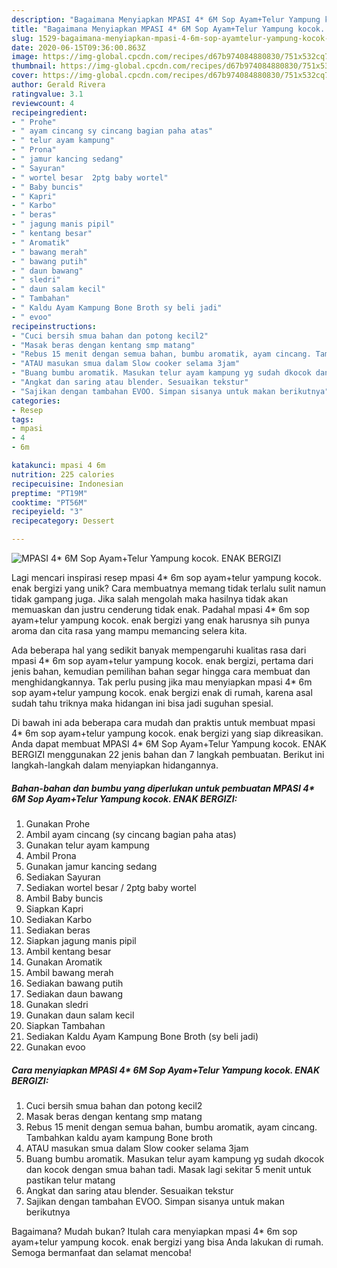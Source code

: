 ```yaml
---
description: "Bagaimana Menyiapkan MPASI 4* 6M Sop Ayam+Telur Yampung kocok. ENAK BERGIZI Anti Gagal"
title: "Bagaimana Menyiapkan MPASI 4* 6M Sop Ayam+Telur Yampung kocok. ENAK BERGIZI Anti Gagal"
slug: 1529-bagaimana-menyiapkan-mpasi-4-6m-sop-ayamtelur-yampung-kocok-enak-bergizi-anti-gagal
date: 2020-06-15T09:36:00.863Z
image: https://img-global.cpcdn.com/recipes/d67b974084880830/751x532cq70/mpasi-4-6m-sop-ayamtelur-yampung-kocok-enak-bergizi-foto-resep-utama.jpg
thumbnail: https://img-global.cpcdn.com/recipes/d67b974084880830/751x532cq70/mpasi-4-6m-sop-ayamtelur-yampung-kocok-enak-bergizi-foto-resep-utama.jpg
cover: https://img-global.cpcdn.com/recipes/d67b974084880830/751x532cq70/mpasi-4-6m-sop-ayamtelur-yampung-kocok-enak-bergizi-foto-resep-utama.jpg
author: Gerald Rivera
ratingvalue: 3.1
reviewcount: 4
recipeingredient:
- " Prohe"
- " ayam cincang sy cincang bagian paha atas"
- " telur ayam kampung"
- " Prona"
- " jamur kancing sedang"
- " Sayuran"
- " wortel besar  2ptg baby wortel"
- " Baby buncis"
- " Kapri"
- " Karbo"
- " beras"
- " jagung manis pipil"
- " kentang besar"
- " Aromatik"
- " bawang merah"
- " bawang putih"
- " daun bawang"
- " sledri"
- " daun salam kecil"
- " Tambahan"
- " Kaldu Ayam Kampung Bone Broth sy beli jadi"
- " evoo"
recipeinstructions:
- "Cuci bersih smua bahan dan potong kecil2"
- "Masak beras dengan kentang smp matang"
- "Rebus 15 menit dengan semua bahan, bumbu aromatik, ayam cincang. Tambahkan kaldu ayam kampung Bone broth"
- "ATAU masukan smua dalam Slow cooker selama 3jam"
- "Buang bumbu aromatik. Masukan telur ayam kampung yg sudah dkocok dan kocok dengan smua bahan tadi. Masak lagi sekitar 5 menit untuk pastikan telur matang"
- "Angkat dan saring atau blender. Sesuaikan tekstur"
- "Sajikan dengan tambahan EVOO. Simpan sisanya untuk makan berikutnya"
categories:
- Resep
tags:
- mpasi
- 4
- 6m

katakunci: mpasi 4 6m 
nutrition: 225 calories
recipecuisine: Indonesian
preptime: "PT19M"
cooktime: "PT56M"
recipeyield: "3"
recipecategory: Dessert

---
```



![MPASI 4* 6M Sop Ayam+Telur Yampung kocok. ENAK BERGIZI](https://img-global.cpcdn.com/recipes/d67b974084880830/751x532cq70/mpasi-4-6m-sop-ayamtelur-yampung-kocok-enak-bergizi-foto-resep-utama.jpg)

Lagi mencari inspirasi resep mpasi 4* 6m sop ayam+telur yampung kocok. enak bergizi yang unik? Cara membuatnya memang tidak terlalu sulit namun tidak gampang juga. Jika salah mengolah maka hasilnya tidak akan memuaskan dan justru cenderung tidak enak. Padahal mpasi 4* 6m sop ayam+telur yampung kocok. enak bergizi yang enak harusnya sih punya aroma dan cita rasa yang mampu memancing selera kita.



Ada beberapa hal yang sedikit banyak mempengaruhi kualitas rasa dari mpasi 4* 6m sop ayam+telur yampung kocok. enak bergizi, pertama dari jenis bahan, kemudian pemilihan bahan segar hingga cara membuat dan menghidangkannya. Tak perlu pusing jika mau menyiapkan mpasi 4* 6m sop ayam+telur yampung kocok. enak bergizi enak di rumah, karena asal sudah tahu triknya maka hidangan ini bisa jadi suguhan spesial.


Di bawah ini ada beberapa cara mudah dan praktis untuk membuat mpasi 4* 6m sop ayam+telur yampung kocok. enak bergizi yang siap dikreasikan. Anda dapat membuat MPASI 4* 6M Sop Ayam+Telur Yampung kocok. ENAK BERGIZI menggunakan 22 jenis bahan dan 7 langkah pembuatan. Berikut ini langkah-langkah dalam menyiapkan hidangannya.

<!--inarticleads1-->

##### Bahan-bahan dan bumbu yang diperlukan untuk pembuatan MPASI 4* 6M Sop Ayam+Telur Yampung kocok. ENAK BERGIZI:

1. Gunakan  Prohe
1. Ambil  ayam cincang (sy cincang bagian paha atas)
1. Gunakan  telur ayam kampung
1. Ambil  Prona
1. Gunakan  jamur kancing sedang
1. Sediakan  Sayuran
1. Sediakan  wortel besar / 2ptg baby wortel
1. Ambil  Baby buncis
1. Siapkan  Kapri
1. Sediakan  Karbo
1. Sediakan  beras
1. Siapkan  jagung manis pipil
1. Ambil  kentang besar
1. Gunakan  Aromatik
1. Ambil  bawang merah
1. Sediakan  bawang putih
1. Sediakan  daun bawang
1. Gunakan  sledri
1. Gunakan  daun salam kecil
1. Siapkan  Tambahan
1. Sediakan  Kaldu Ayam Kampung Bone Broth (sy beli jadi)
1. Gunakan  evoo




<!--inarticleads2-->

##### Cara menyiapkan MPASI 4* 6M Sop Ayam+Telur Yampung kocok. ENAK BERGIZI:

1. Cuci bersih smua bahan dan potong kecil2
1. Masak beras dengan kentang smp matang
1. Rebus 15 menit dengan semua bahan, bumbu aromatik, ayam cincang. Tambahkan kaldu ayam kampung Bone broth
1. ATAU masukan smua dalam Slow cooker selama 3jam
1. Buang bumbu aromatik. Masukan telur ayam kampung yg sudah dkocok dan kocok dengan smua bahan tadi. Masak lagi sekitar 5 menit untuk pastikan telur matang
1. Angkat dan saring atau blender. Sesuaikan tekstur
1. Sajikan dengan tambahan EVOO. Simpan sisanya untuk makan berikutnya




Bagaimana? Mudah bukan? Itulah cara menyiapkan mpasi 4* 6m sop ayam+telur yampung kocok. enak bergizi yang bisa Anda lakukan di rumah. Semoga bermanfaat dan selamat mencoba!
